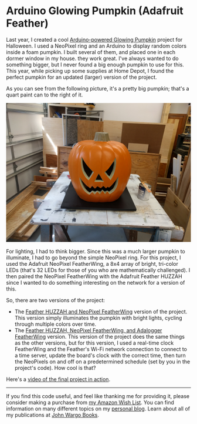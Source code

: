 # Arduino Glowing Pumpkin (Adafruit Feather)

Last year, I created a cool [Arduino-powered Glowing Pumpkin](https://github.com/johnwargo/Arduino-Glowing-Pumpkin) project for Halloween. I used a NeoPixel ring and an Arduino to display random colors inside a foam pumpkin. I built several of them, and placed one in each dormer window in my house. they work great. I've always wanted to do something bigger, but I never found a big enough pumpkin to use for this. This year, while picking up some supplies at Home Depot, I found the perfect pumpkin for an updated (larger) version of the project.

As you can see from the following picture, it's a pretty big pumpkin; that's a quart paint can to the right of it.

![Finished Project](glowing-pumpkin-feather/images/figure-01.png)

For lighting, I had to think bigger. Since this was a much larger pumpkin to illuminate, I had to go beyond the simple NeoPixel ring. For this project, I used the Adafruit NeoPixel FeatherWing, a 8x4 array of bright, tri-color LEDs (that's 32 LEDs for those of you who are mathematically challenged). I then paired the NeoPixel FeatherWing with the Adafruit Feather HUZZAH since I wanted to do something interesting on the network for a version of this.

So, there are two versions of the project:

+	The [Feather HUZZAH and NeoPixel FeatherWing](glowing-pumpkin-feather/readme.md) version of the project. This version simply illuminates the pumpkin with bright lights, cycling through multiple colors over time.
+ The [Feather HUZZAH, NeoPixel FeatherWing, and Adalogger FeatherWing](glowing-pumpkin-feather-timer/readme.md) version. This version of the project does the same things as the other versions, but for this version, I used a real-time clock FeatherWing and the Feather's Wi-Fi network connection to connect to a time server, update the board's clock with the correct time, then turn the NeoPixels on and off on a predetermined schedule (set by you in the project's code). How cool is that? 

Here's a [video of the final project in action](https://vimeo.com/236226091).

***

If you find this code useful, and feel like thanking me for providing it, please consider making a purchase from [my Amazon Wish List](https://amzn.com/w/1WI6AAUKPT5P9). You can find information on many different topics on my [personal blog](http://www.johnwargo.com). Learn about all of my publications at [John Wargo Books](http://www.johnwargobooks.com).